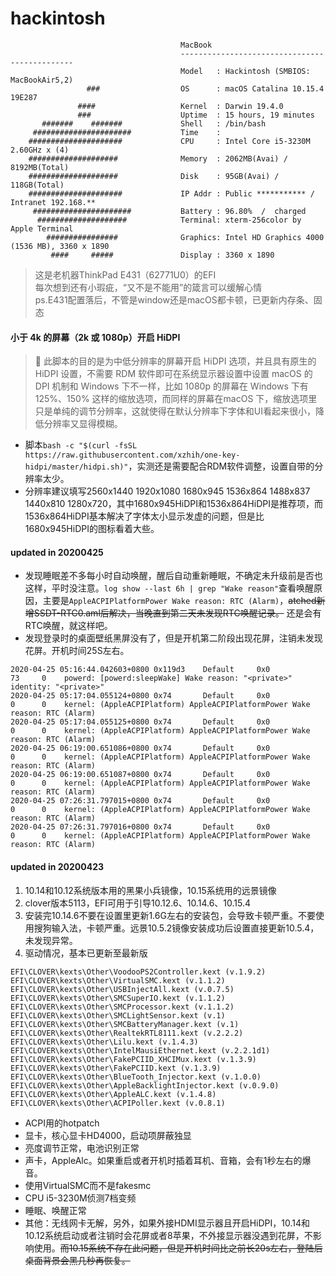 # hackintosh
```
                                      MacBook
                                      ----------------------------------------------
                                      Model   : Hackintosh (SMBIOS: MacBookAir5,2)
                 ###                  OS      : macOS Catalina 10.15.4 19E287
               ####                   Kernel  : Darwin 19.4.0
               ###                    Uptime  : 15 hours, 19 minutes
       #######    #######             Shell   : /bin/bash
     ######################           Time    : 
    #####################             CPU     : Intel Core i5-3230M 2.60GHz x (4)
    ####################              Memory  : 2062MB(Avai) / 8192MB(Total)
    ####################              Disk    : 95GB(Avai) / 118GB(Total)
    #####################             IP Addr : Public *********** / Intranet 192.168.**
     ######################           Battery : 96.80%  /  charged
      ####################            Terminal: xterm-256color by Apple Terminal
        ################              Graphics: Intel HD Graphics 4000 (1536 MB), 3360 x 1890
         ####     #####               Display : 3360 x 1890
```
> 这是老机器ThinkPad E431（62771U0）的EFI  
每次想到还有小瑕疵，“又不是不能用”的箴言可以缓解心情  
ps.E431配置落后，不管是window还是macOS都卡顿，已更新内存条、固态  
#### 小于 4k 的屏幕（2k 或 1080p）开启 HiDPI
> 此脚本的目的是为中低分辨率的屏幕开启 HiDPI 选项，并且具有原生的 HiDPI 设置，不需要 RDM 软件即可在系统显示器设置中设置
macOS 的 DPI 机制和 Windows 下不一样，比如 1080p 的屏幕在 Windows 下有 125%、150% 这样的缩放选项，而同样的屏幕在macOS     下，缩放选项里只是单纯的调节分辨率，这就使得在默认分辨率下字体和UI看起来很小，降低分辨率又显得模糊。  

- 脚本`bash -c "$(curl -fsSL https://raw.githubusercontent.com/xzhih/one-key-hidpi/master/hidpi.sh)"`，实测还是需要配合RDM软件调整，设置自带的分辨率太少。  
- 分辨率建议填写2560x1440 1920x1080 1680x945 1536x864 1488x837 1440x810 1280x720，其中1680x945HiDPI和1536x864HiDPI是推荐项，而
1536x864HiDPI基本解决了字体太小显示发虚的问题，但是比1680x945HiDPI的图标看着大些。


#### updated in 20200425
-  发现睡眠差不多每小时自动唤醒，醒后自动重新睡眠，不确定未升级前是否也这样，平时没注意。`log show --last 6h | grep "Wake reason"`查看唤醒原因，主要是`AppleACPIPlatformPower Wake reason: RTC (Alarm)`，~~atched新增SSDT-RTC0.aml后解决，当晚直到第二天未发现RTC唤醒记录。~~ 还是会有RTC唤醒，就这样吧。
-  发现登录时的桌面壁纸黑屏没有了，但是开机第二阶段出现花屏，注销未发现花屏。开机时间25S左右。
```
2020-04-25 05:16:44.042603+0800 0x119d3    Default     0x0                  73     0    powerd: [powerd:sleepWake] Wake reason: "<private>"  identity: "<private>"
2020-04-25 05:17:04.055124+0800 0x74       Default     0x0                  0      0    kernel: (AppleACPIPlatform) AppleACPIPlatformPower Wake reason: RTC (Alarm)
2020-04-25 05:17:04.055125+0800 0x74       Default     0x0                  0      0    kernel: (AppleACPIPlatform) AppleACPIPlatformPower Wake reason: RTC (Alarm)
2020-04-25 06:19:00.651086+0800 0x74       Default     0x0                  0      0    kernel: (AppleACPIPlatform) AppleACPIPlatformPower Wake reason: RTC (Alarm)
2020-04-25 06:19:00.651087+0800 0x74       Default     0x0                  0      0    kernel: (AppleACPIPlatform) AppleACPIPlatformPower Wake reason: RTC (Alarm)
2020-04-25 07:26:31.797015+0800 0x74       Default     0x0                  0      0    kernel: (AppleACPIPlatform) AppleACPIPlatformPower Wake reason: RTC (Alarm)
2020-04-25 07:26:31.797016+0800 0x74       Default     0x0                  0      0    kernel: (AppleACPIPlatform) AppleACPIPlatformPower Wake reason: RTC (Alarm)
```


#### updated in 20200423
1. 10.14和10.12系统版本用的黑果小兵镜像，10.15系统用的远景镜像
2. clover版本5113，EFI可用于引导10.12.6、10.14.6、10.15.4
3. 安装完10.14.6不要在设置里更新1.6G左右的安装包，会导致卡顿严重。不要使用搜狗输入法，卡顿严重。远景10.5.2镜像安装成功后设置直接更新10.5.4，未发现异常。
4. 驱动情况，基本已更新至最新版
```
EFI\CLOVER\kexts\Other\VoodooPS2Controller.kext (v.1.9.2)
EFI\CLOVER\kexts\Other\VirtualSMC.kext (v.1.1.2)
EFI\CLOVER\kexts\Other\USBInjectAll.kext (v.0.7.5)
EFI\CLOVER\kexts\Other\SMCSuperIO.kext (v.1.1.2)
EFI\CLOVER\kexts\Other\SMCProcessor.kext (v.1.1.2)
EFI\CLOVER\kexts\Other\SMCLightSensor.kext (v.1)
EFI\CLOVER\kexts\Other\SMCBatteryManager.kext (v.1)
EFI\CLOVER\kexts\Other\RealtekRTL8111.kext (v.2.2.2)
EFI\CLOVER\kexts\Other\Lilu.kext (v.1.4.3)
EFI\CLOVER\kexts\Other\IntelMausiEthernet.kext (v.2.2.1d1)
EFI\CLOVER\kexts\Other\FakePCIID_XHCIMux.kext (v.1.3.9)
EFI\CLOVER\kexts\Other\FakePCIID.kext (v.1.3.9)
EFI\CLOVER\kexts\Other\BlueTooth_Injector.kext (v.1.0.0)
EFI\CLOVER\kexts\Other\AppleBacklightInjector.kext (v.0.9.0)
EFI\CLOVER\kexts\Other\AppleALC.kext (v.1.4.8)
EFI\CLOVER\kexts\Other\ACPIPoller.kext (v.0.8.1)
```
  - ACPI用的hotpatch
  - 显卡，核心显卡HD4000，启动项屏蔽独显
  - 亮度调节正常，电池识别正常
  - 声卡，AppleAlc。如果重启或者开机时插着耳机、音箱，会有1秒左右的爆音。
  - 使用VirtualSMC而不是fakesmc
  - CPU i5-3230M侦测7档变频
  - 睡眠、唤醒正常
  - 其他：无线网卡无解，另外，如果外接HDMI显示器且开启HiDPI，10.14和10.12系统启动或者注销时会花屏或者8苹果，不外接显示器没遇到花屏，不影响使用。~~而10.15系统不存在此问题，但是开机时间比之前长20s左右，登陆后桌面背景会黑几秒再恢复。~~

